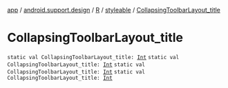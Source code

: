 [app](../../../index.md) / [android.support.design](../../index.md) / [R](../index.md) / [styleable](index.md) / [CollapsingToolbarLayout_title](.)

# CollapsingToolbarLayout_title

`static val CollapsingToolbarLayout_title: `[`Int`](https://kotlinlang.org/api/latest/jvm/stdlib/kotlin/-int/index.html)
`static val CollapsingToolbarLayout_title: `[`Int`](https://kotlinlang.org/api/latest/jvm/stdlib/kotlin/-int/index.html)
`static val CollapsingToolbarLayout_title: `[`Int`](https://kotlinlang.org/api/latest/jvm/stdlib/kotlin/-int/index.html)
`static val CollapsingToolbarLayout_title: `[`Int`](https://kotlinlang.org/api/latest/jvm/stdlib/kotlin/-int/index.html)